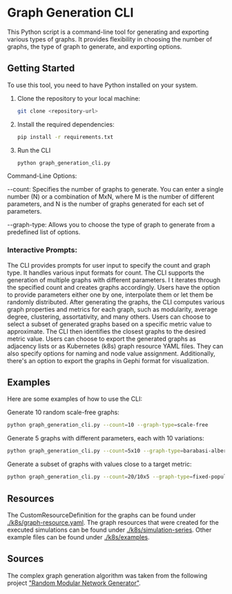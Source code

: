 # Graph Generation CLI

This Python script is a command-line tool for generating and exporting various types of graphs. 
It provides flexibility in choosing the number of graphs, the type of graph to generate, and exporting options.

## Getting Started

To use this tool, you need to have Python installed on your system.

1. Clone the repository to your local machine:
   ```bash
   git clone <repository-url>
   ```
2. Install the required dependencies:
    ```bash
    pip install -r requirements.txt
    ```
3. Run the CLI
    ```bash
    python graph_generation_cli.py
   ```
Command-Line Options:

--count: Specifies the number of graphs to generate. 
You can enter a single number (N) or a combination of MxN, where M is the number of different parameters, 
and N is the number of graphs generated for each set of parameters.

--graph-type: Allows you to choose the type of graph to generate from a predefined list of options.

### Interactive Prompts:

The CLI provides prompts for user input to specify the count and graph type. 
It handles various input formats for count.
The CLI supports the generation of multiple graphs with different parameters. I
t iterates through the specified count and creates graphs accordingly.
Users have the option to provide parameters either one by one, interpolate them or let them be randomly distributed.
After generating the graphs, the CLI computes various graph properties and metrics for each graph, 
such as modularity, average degree, clustering, assortativity, and many others.
Users can choose to select a subset of generated graphs based on a specific metric value to approximate. 
The CLI then identifies the closest graphs to the desired metric value.
Users can choose to export the generated graphs as adjacency lists or as Kubernetes (k8s) graph resource YAML files. 
They can also specify options for naming and node value assignment.
Additionally, there's an option to export the graphs in Gephi format for visualization.

## Examples
Here are some examples of how to use the CLI:

Generate 10 random scale-free graphs:

```bash
python graph_generation_cli.py --count=10 --graph-type=scale-free
```

Generate 5 graphs with different parameters, each with 10 variations:

```bash
python graph_generation_cli.py --count=5x10 --graph-type=barabasi-albert
```

Generate a subset of graphs with values close to a target metric:
```bash
python graph_generation_cli.py --count=20/10x5 --graph-type=fixed-popularity
```

## Resources
The CustomResourceDefinition for the graphs can be found under [./k8s/graph-resource.yaml](./k8s/graph-resource.yaml).
The graph resources that were created for the executed simulations can be found under [./k8s/simulation-series](./k8s/simulation-series).
Other example files can be found under [./k8s/examples](./k8s/examples).

## Sources
The complex graph generation algorithm was taken from the following project ["Random Modular Network Generator"](https://github.com/bansallab/modular_graph_generator). 